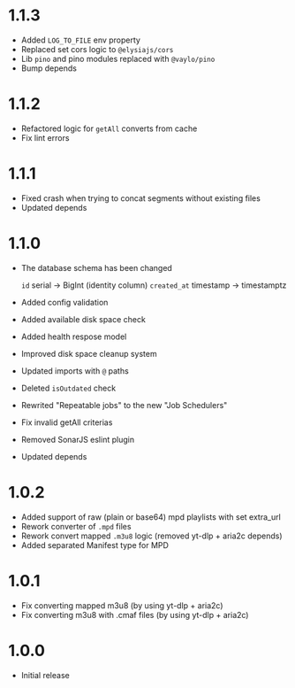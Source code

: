 # 1.1.3

- Added `LOG_TO_FILE` env property
- Replaced set cors logic to `@elysiajs/cors`
- Lib `pino` and pino modules replaced with `@vaylo/pino`
- Bump depends

# 1.1.2

- Refactored logic for `getAll` converts from cache
- Fix lint errors

# 1.1.1

- Fixed crash when trying to concat segments without existing files
- Updated depends

# 1.1.0

- The database schema has been changed

  `id` serial -> BigInt (identity column)
  `created_at` timestamp -> timestamptz

- Added config validation
- Added available disk space check
- Added health respose model
- Improved disk space cleanup system
- Updated imports with `@` paths
- Deleted `isOutdated` check
- Rewrited "Repeatable jobs" to the new "Job Schedulers"
- Fix invalid getAll criterias
- Removed SonarJS eslint plugin
- Updated depends

# 1.0.2

- Added support of raw (plain or base64) mpd playlists with set extra_url
- Rework converter of `.mpd` files
- Rework convert mapped `.m3u8` logic (removed yt-dlp + aria2c depends)
- Added separated Manifest type for MPD

# 1.0.1

- Fix converting mapped m3u8 (by using yt-dlp + aria2c)
- Fix converting m3u8 with .cmaf files (by using yt-dlp + aria2c)

# 1.0.0

- Initial release
